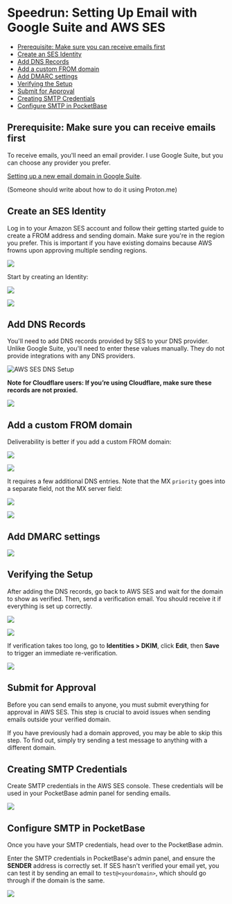 # Speedrun: Setting Up Email with Google Suite and AWS SES

<!-- @import "[TOC]" {cmd="toc" depthFrom=2 depthTo=6 orderedList=false} -->

<!-- code_chunk_output -->

- [Prerequisite: Make sure you can receive emails first](#prerequisite-make-sure-you-can-receive-emails-first)
- [Create an SES Identity](#create-an-ses-identity)
- [Add DNS Records](#add-dns-records)
- [Add a custom FROM domain](#add-a-custom-from-domain)
- [Add DMARC settings](#add-dmarc-settings)
- [Verifying the Setup](#verifying-the-setup)
- [Submit for Approval](#submit-for-approval)
- [Creating SMTP Credentials](#creating-smtp-credentials)
- [Configure SMTP in PocketBase](#configure-smtp-in-pocketbase)

<!-- /code_chunk_output -->

## Prerequisite: Make sure you can receive emails first

To receive emails, you'll need an email provider. I use Google Suite, but you can choose any provider you prefer.

[Setting up a new email domain in Google Suite](/docs/speedruns/gs-gmail).

(Someone should write about how to do it using Proton.me)

## Create an SES Identity

Log in to your Amazon SES account and follow their getting started guide to create a FROM address and sending domain. Make sure you're in the region you prefer. This is important if you have existing domains because AWS frowns upon approving multiple sending regions.

![](2024-09-08-20-29-10.png)

Start by creating an Identity:

![](2024-09-08-20-30-52.png)

![](2024-09-08-20-33-41.png)

## Add DNS Records

You'll need to add DNS records provided by SES to your DNS provider. Unlike Google Suite, you'll need to enter these values manually. They do not provide integrations with any DNS providers.

![AWS SES DNS Setup](2024-09-03-06-20-55.png)

**Note for Cloudflare users: If you’re using Cloudflare, make sure these records are not proxied.**

![](2024-09-08-22-28-33.png)

## Add a custom FROM domain

Deliverability is better if you add a custom FROM domain:

![](2024-09-08-22-38-12.png)

![](2024-09-08-22-38-51.png)

It requires a few additional DNS entries. Note that the MX `priority` goes into a separate field, not the MX server field:

![](2024-09-08-22-41-08.png)

![](2024-09-08-22-42-35.png)

## Add DMARC settings

![](2024-09-08-22-45-05.png)

## Verifying the Setup

After adding the DNS records, go back to AWS SES and wait for the domain to show as verified. Then, send a verification email. You should receive it if everything is set up correctly.

![](2024-09-08-22-32-26.png)

![](2024-09-08-22-35-46.png)

If verification takes too long, go to **Identities > DKIM**, click **Edit**, then **Save** to trigger an immediate re-verification.

![](2024-09-08-22-33-32.png)

## Submit for Approval

Before you can send emails to anyone, you must submit everything for approval in AWS SES. This step is crucial to avoid issues when sending emails outside your verified domain.

If you have previously had a domain approved, you may be able to skip this step. To find out, simply try sending a test message to anything with a different domain.

## Creating SMTP Credentials

Create SMTP credentials in the AWS SES console. These credentials will be used in your PocketBase admin panel for sending emails.

![](2024-09-08-22-48-53.png)

## Configure SMTP in PocketBase

Once you have your SMTP credentials, head over to the PocketBase admin.

Enter the SMTP credentials in PocketBase's admin panel, and ensure the **SENDER** address is correctly set. If SES hasn't verified your email yet, you can test it by sending an email to `test@<yourdomain>`, which should go through if the domain is the same.

![](2024-09-08-22-53-02.png)
